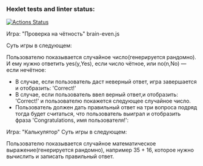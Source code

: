 ### Hexlet tests and linter status:
[![Actions Status](https://github.com/dianaromandiana/backend-project-lvl1/workflows/hexlet-check/badge.svg)](https://github.com/dianaromandiana/backend-project-lvl1/actions)



Игра: "Проверка на чётность" brain-even.js

Суть игры в следующем:

Пользователю показывается случайное число(генерируется рандомно).
И ему нужно ответить yes(y,Yes), если число чётное, или no(n,No) — если нечётное:
* В случае, если пользователь даст неверный ответ, игра завершается и отобразить: 'Correct!'
* В случае, если пользователь ввел верный ответ,и отобразить: 'Correct!'
и пользователю покажется следующее случайное число.
* Пользователь должен дать правильный ответ на три вопроса подряд тогда будет считаться, что
пользователь выиграл и отобразить фраза 'Congratulations, имя пользователя!':

Игра: "Калькулятор"
Суть игры в следующем:

Пользователю показывается случайное математическое выражение(генерируется рандомно), например 35 + 16,
которое нужно вычислить и записать правильный ответ.
